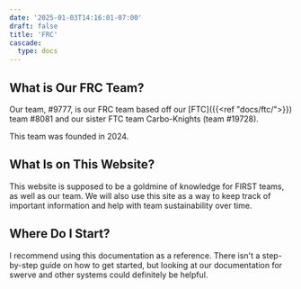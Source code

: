```yaml
---
date: '2025-01-03T14:16:01-07:00'
draft: false
title: 'FRC'
cascade:
  type: docs
---
```


## What is Our FRC Team?

Our team, #9777, is our FRC team based off our [FTC]({{<ref "docs/ftc/">}}) team #8081 and our sister FTC team Carbo-Knights (team #19728).

This team was founded in 2024.

## What Is on This Website?

This website is supposed to be a goldmine of knowledge for FIRST teams, as well as our team. 
We will also use this site as a way to keep track of important information and help with team sustainability over time.

## Where Do I Start?

I recommend using this documentation as a reference. There isn't a step-by-step guide on how to get started, but looking at our documentation for swerve and other systems could definitely be helpful.
